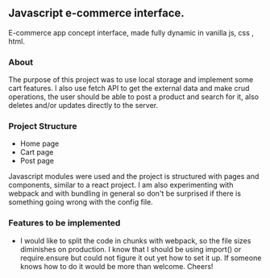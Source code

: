 ## Javascript e-commerce interface.

E-commerce app concept interface, made fully dynamic in vanilla js, css , html.

### About

The purpose of this project was to use local storage and implement some cart features.
I also use fetch API to get the external data and make crud operations, the user should be able to post a product and search for it, also deletes and/or updates directly to the server.

### Project Structure

- Home page
- Cart page
- Post page

Javascript modules were used and the project is structured with pages and components, similar to a react project. I am also experimenting with webpack and with bundling in general so don't be surprised if there is something going wrong with the config file.

### Features to be implemented

* I would like to split the code in chunks with webpack, so the file sizes diminishes on production. I know that I should be using import() or require.ensure but could not figure it out yet how to set it up. If someone knows how to do it would be more than welcome. Cheers!
